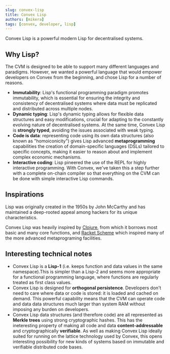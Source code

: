```yaml
---
slug: convex-lisp
title: Convex Lisp
authors: [mikera]
tags: [convex, developer, lisp]
---
```


Convex Lisp is a powerful modern Lisp for decentralised systems.

## Why Lisp?

The CVM is designed to be able to support many different languages and paradigms. However, we wanted a powerful language that would empower developers on Convex from the beginning, and chose Lisp for a number of reasons.

- **Immutability**: Lisp's functional programming paradigm promotes immutability, which is essential for ensuring the integrity and consistency of decentralised systems where data must be replicated and distributed across multiple nodes.
- **Dynamic typing**: Lisp's dynamic typing allows for flexible data structures and easy modifications, crucial for adapting to the constantly evolving nature of decentralised systems. At the same time, Convex Lisp is **strongly typed**, avoiding the issues associated with weak typing.
- **Code is data**: representing code using its own data structures (also known as "homoiconicity") gives Lisp advanced **metaprogramming** capabilities the creation of domain-specific languages (DSLs) tailored to specific concepts, making it easier to reason about and implement complex economic mechanisms.
- **Interactive coding**: Lisp pineered the use of the REPL for highly interactive programming. With Convex, we've taken this a step further with a complete on-chain compiler so that everything on the CVM can be done with simple interactive Lisp commands.

## Inspirations

Lisp was originally created in the 1950s by John McCarthy and has maintained a deep-rooted appeal among hackers for its unique characteristics.

Convex Lisp was heavily inspired by [Clojure](https://clojure.org/), from which it borrows most basic and many core functions, and [Racket Scheme](https://racket-lang.org/) which inspired many of the more advanced metaprograming facilities.

## Interesting technical notes

- Convex Lisp is a **Lisp-1** (i.e. keeps function and data values in the same namespace).This is simpler than a Lisp-2 and seems more appropriate for a functional programming language, where functions are regularly treated as first class values.
- Convex Lisp is designed for **orthogonal persistence**. Developers don't need to care where data or code is stored: it is loaded and cached on demand. This powerful capability means that the CVM can operate code and data data structures much larger than system RAM without imposing any burden on developers.
- Convex Lisp data structures (and therefore code) are all represented as **Merkle trees** using strong cryptographic hashes. This has the ineteresting property of making all code and data **content-addressable** and cryptographically **verifiable**. As well as making Convex Lisp ideally suited for running on the lattice technology used by Convex, this opens interesting possibility for new kinds of systems based on immutable and verifiable distributed code bases.
